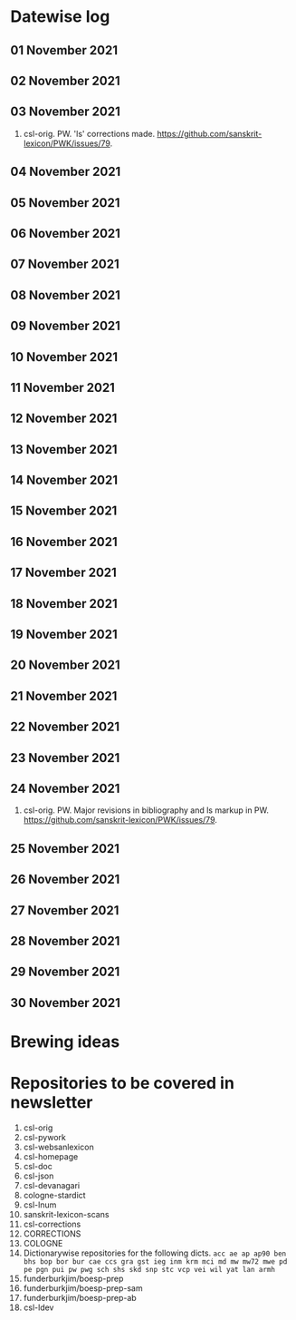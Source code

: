 # Datewise log

## 01 November 2021

## 02 November 2021

## 03 November 2021

1. csl-orig. PW. 'ls' corrections made. https://github.com/sanskrit-lexicon/PWK/issues/79.

## 04 November 2021


## 05 November 2021


## 06 November 2021


## 07 November 2021

## 08 November 2021


## 09 November 2021


## 10 November 2021


## 11 November 2021


## 12 November 2021

## 13 November 2021


## 14 November 2021


## 15 November 2021


## 16 November 2021

## 17 November 2021


## 18 November 2021


## 19 November 2021


## 20 November 2021


## 21 November 2021

## 22 November 2021

## 23 November 2021


## 24 November 2021

1. csl-orig. PW. Major revisions in bibliography and ls markup in PW. https://github.com/sanskrit-lexicon/PWK/issues/79.

## 25 November 2021


## 26 November 2021


## 27 November 2021


## 28 November 2021


## 29 November 2021

## 30 November 2021


# Brewing ideas


# Repositories to be covered in newsletter

1. csl-orig
2. csl-pywork
3. csl-websanlexicon
4. csl-homepage
5. csl-doc
6. csl-json
7. csl-devanagari
8. cologne-stardict
9. csl-lnum
10. sanskrit-lexicon-scans
11. csl-corrections
12. CORRECTIONS
13. COLOGNE
14. Dictionarywise repositories for the following dicts. 
`acc ae ap ap90 ben bhs bop bor bur cae ccs gra gst ieg inm krm mci md mw mw72 mwe pd pe pgn pui pw pwg sch shs skd snp stc vcp vei wil yat lan armh`
15. funderburkjim/boesp-prep
16. funderburkjim/boesp-prep-sam
17. funderburkjim/boesp-prep-ab
18. csl-ldev
